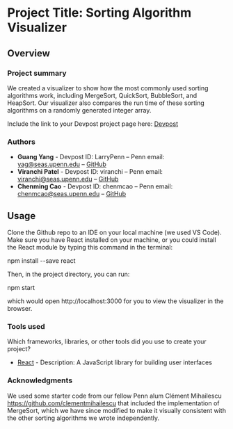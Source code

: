 # Project Title: Sorting Algorithm Visualizer

## Overview

### Project summary

We created a visualizer to show how the most commonly used sorting algorithms work, including MergeSort, QuickSort, BubbleSort, and HeapSort. Our visualizer also compares the run time of these sorting algorithms on a randomly generated integer array.  

Include the link to your Devpost project page here: [Devpost](https://devpost.com/software/sorting-algorithm-visualizer)

### Authors

* **Guang Yang** - Devpost ID: LarryPenn – Penn email: yag@seas.upenn.edu – [GitHub](https://github.com/LarryPenn)
* **Viranchi Patel** - Devpost ID: viranchi  – Penn email: viranchi@seas.upenn.edu  – [GitHub](https://github.com/Viranchi299)
* **Chenming Cao** - Devpost ID: chenmcao – Penn email: chenmcao@seas.upenn.edu – [GitHub](https://github.com/chenming-cao)

## Usage

Clone the Github repo to an IDE on your local machine (we used VS Code). Make sure you have React installed on your machine, or you could install the React module by typing this command in the terminal:

npm install --save react

Then, in the project directory, you can run:

npm start

which would open http://localhost:3000 for you to view the visualizer in the browser.

### Tools used

Which frameworks, libraries, or other tools did you use to create your project?

* [React](https://reactjs.org/) - Description: A JavaScript library for building user interfaces


### Acknowledgments

We used some starter code from our fellow Penn alum Clément Mihailescu https://github.com/clementmihailescu that included the implementation of MergeSort, which we have since modified to make it visually consistent with the other sorting algorithms we wrote independently. 
